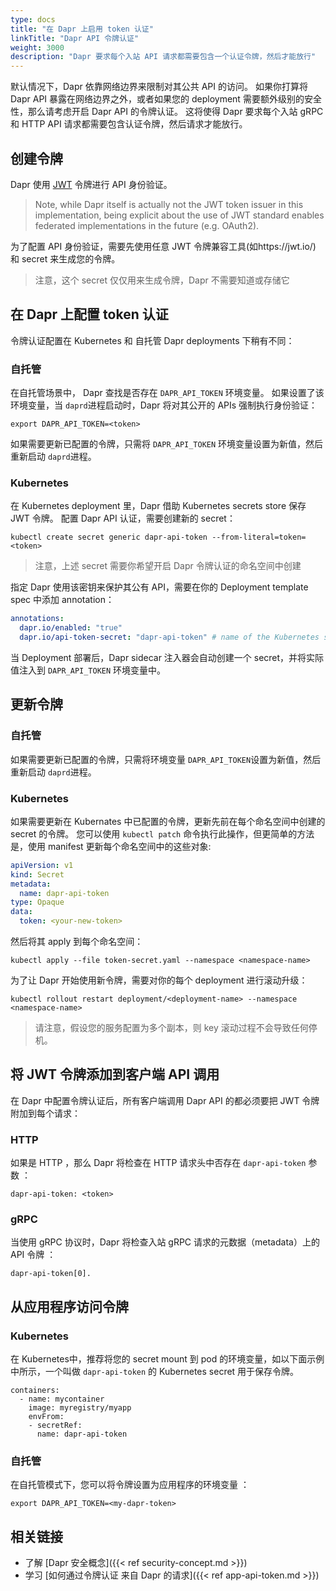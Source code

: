 ```yaml
---
type: docs
title: "在 Dapr 上启用 token 认证"
linkTitle: "Dapr API 令牌认证"
weight: 3000
description: "Dapr 要求每个入站 API 请求都需要包含一个认证令牌，然后才能放行"
---
```


默认情况下，Dapr 依靠网络边界来限制对其公共 API 的访问。 如果你打算将 Dapr API 暴露在网络边界之外，或者如果您的 deployment 需要额外级别的安全性，那么请考虑开启 Dapr API 的令牌认证。 这将使得 Dapr 要求每个入站 gRPC 和 HTTP API 请求都需要包含认证令牌，然后请求才能放行。

## 创建令牌

Dapr 使用 [JWT](https://jwt.io/) 令牌进行 API 身份验证。

> Note, while Dapr itself is actually not the JWT token issuer in this implementation, being explicit about the use of JWT standard enables federated implementations in the future (e.g. OAuth2).

为了配置 API 身份验证，需要先使用任意 JWT 令牌兼容工具(如https://jwt.io/) 和 secret 来生成您的令牌。

> 注意，这个 secret 仅仅用来生成令牌，Dapr 不需要知道或存储它

## 在 Dapr 上配置 token 认证

令牌认证配置在 Kubernetes 和 自托管 Dapr deployments 下稍有不同：

### 自托管

在自托管场景中， Dapr 查找是否存在 `DAPR_API_TOKEN` 环境变量。 如果设置了该环境变量，当 `daprd`进程启动时，Dapr 将对其公开的 APIs 强制执行身份验证：

```shell
export DAPR_API_TOKEN=<token>
```

如果需要更新已配置的令牌，只需将 `DAPR_API_TOKEN` 环境变量设置为新值，然后重新启动 `daprd`进程。

### Kubernetes

在 Kubernetes deployment 里，Dapr 借助 Kubernetes secrets store 保存 JWT 令牌。 配置 Dapr API 认证，需要创建新的 secret：

```shell
kubectl create secret generic dapr-api-token --from-literal=token=<token> 
```

> 注意，上述 secret 需要你希望开启 Dapr 令牌认证的命名空间中创建

指定 Dapr 使用该密钥来保护其公有 API，需要在你的 Deployment template spec 中添加 annotation：

```yaml
annotations: 
  dapr.io/enabled: "true" 
  dapr.io/api-token-secret: "dapr-api-token" # name of the Kubernetes secret
```

当 Deployment 部署后，Dapr sidecar 注入器会自动创建一个 secret，并将实际值注入到 `DAPR_API_TOKEN` 环境变量中。

## 更新令牌

### 自托管

如果需要更新已配置的令牌，只需将环境变量 `DAPR_API_TOKEN`设置为新值，然后重新启动 `daprd`进程。

### Kubernetes

如果需要更新在 Kubernates 中已配置的令牌，更新先前在每个命名空间中创建的 secret 的令牌。 您可以使用 `kubectl patch` 命令执行此操作，但更简单的方法是，使用 manifest 更新每个命名空间中的这些对象:

```yaml
apiVersion: v1
kind: Secret
metadata:
  name: dapr-api-token
type: Opaque
data:
  token: <your-new-token>
```

然后将其 apply 到每个命名空间：

```shell
kubectl apply --file token-secret.yaml --namespace <namespace-name>
```

为了让 Dapr 开始使用新令牌，需要对你的每个 deployment 进行滚动升级：

```shell
kubectl rollout restart deployment/<deployment-name> --namespace <namespace-name>
```

> 请注意，假设您的服务配置为多个副本，则 key 滚动过程不会导致任何停机。


## 将 JWT 令牌添加到客户端 API 调用

在 Dapr 中配置令牌认证后，所有客户端调用 Dapr API 的都必须要把 JWT 令牌附加到每个请求：

### HTTP

如果是 HTTP ，那么 Dapr 将检查在 HTTP 请求头中否存在 `dapr-api-token` 参数 ：

```shell
dapr-api-token: <token>
```

### gRPC

当使用 gRPC 协议时，Dapr 将检查入站 gRPC 请求的元数据（metadata）上的 API 令牌 ：

```shell
dapr-api-token[0].
```

## 从应用程序访问令牌

### Kubernetes

在 Kubernetes中，推荐将您的 secret mount 到 pod 的环境变量，如以下面示例中所示，一个叫做 `dapr-api-token` 的 Kubernetes secret 用于保存令牌。

```
containers:
  - name: mycontainer
    image: myregistry/myapp
    envFrom:
    - secretRef:
      name: dapr-api-token
```

### 自托管

在自托管模式下，您可以将令牌设置为应用程序的环境变量 ：

```
export DAPR_API_TOKEN=<my-dapr-token>
```

## 相关链接

- 了解 [Dapr 安全概念]({{< ref security-concept.md >}})
- 学习 [如何通过令牌认证 来自 Dapr 的请求]({{< ref app-api-token.md >}})
